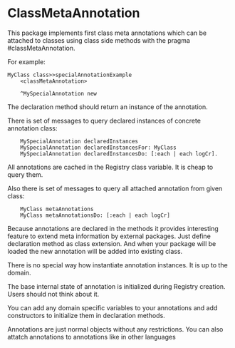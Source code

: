 # ClassMetaAnnotation
This package implements first class meta annotations which can be attached to classes using class side methods with the pragma #classMetaAnnotation. 

For example:
```Smalltalk
MyClass class>>specialAnnotationExample
	<classMetaAnnotation>
	
	^MySpecialAnnotation new
```
The declaration method should return an instance of the annotation.

There is set of messages to query declared instances of concrete annotation class:
```Smalltalk
	MySpecialAnnotation declaredInstances
	MySpecialAnnotation declaredInstancesFor: MyClass
	MySpecialAnnotation declaredInstancesDo: [:each | each logCr].
```
All annotations are cached in the Registry class variable. It is cheap to query them.

Also there is set of messages to query all attached annotation from given class:
```Smalltalk
	MyClass metaAnnotations
	MyClass metaAnnotationsDo: [:each | each logCr]
```
Because annotations are declared in the methods it provides interesting feature to extend meta information by external packages.
Just define declaration method as class extension. And when your package will be loaded the new annotation will be added into existing class.
 
There is no special way how instantiate annotation instances. It is up to the domain.

The base internal state of annotation is initialized during Registry creation.  Users should not think about it. 

You can add any domain specific variables to your annotations and add constructors to initialize them in declaration methods. 

Annotations are just normal objects without any restrictions. You can also attatch annotations to annotations like in other languages
